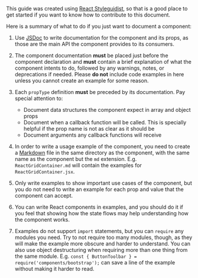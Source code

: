 This guide was created using [React Styleguidist](https://react-styleguidist.js.org),
so that is a good place to get started if you want to know how to contribute to
this document.

Here is a summary of what to do if you just want to document a component:

1. Use [JSDoc](http://usejsdoc.org) to write documentation for the component
   and its props, as those are the main API the component provides to its
   consumers.
2. The component documentation **must** be placed just before the component
   declaration and **must** contain a brief explanation of what the component
   intents to do, followed by any warnings, notes, or deprecations if needed.
   Please **do not** include code examples in here unless you cannot create an
   example for some reason.
3. Each `propType` definition **must** be preceded by its documentation. Pay
   special attention to:
   - Document data structures the component expect in array and object props
   - Document when a callback function will be called. This is specially
     helpful if the prop name is not as clear as it should be
   - Document arguments any callback functions will receive

4. In order to write a usage example of the component, you need to create a
   [Markdown](https://en.wikipedia.org/wiki/Markdown) file in the same directory
   as the component, with the same name as the component but the `md` extension.
   E.g. `ReactGridContainer.md` will contain the examples for
   `ReactGridContainer.jsx`.
5. Only write examples to show important use cases of the component, but you
   do not need to write an example for each prop and value that the component
   can accept.
6. You can write React components in examples, and you should do it if you
   feel that showing how the state flows may help understanding how the
   component works.
7. Examples do not support `import` statements, but you can `require` any
   modules you need. Try to not require too many modules, though, as they will
   make the example more obscure and harder to understand. You can also use
   object destructuring when requiring more than one thing from the same module.
   E.g. `const { ButtonToolbar } = require('components/bootstrap');` can
   save a line of the example without making it harder to read.
